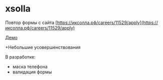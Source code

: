# xsolla
Повтор формы с сайта 
[https://иксолла.рф/careers/11529/apply](https://иксолла.рф/careers/11529/apply)

[Демо](http://qeru.ru/xsolla/)

+Небольшие усовершенствования

В разработке:
- маска телефона
- валидация формы
